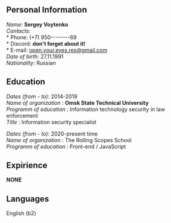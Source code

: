 
## Personal Information   

 *Name*: **Sergey Voytenko**   
 *Contacts*:  
    * Phone: (+7) 950--------69  
    * Discord: **don't forget about it!**  
    * E-mail: open.your.eyes.res@gmail.com    
 *Date of birth*: 27.11.1991  
 *Nationality*: Russian  

## Education
*Dates (from - to)*: 2014-2019  
*Name of organization* : __Omsk State Technical University__  
*Programm of education* : Information technology security in law enforcement   
*Title* : Information security specialist  
  
*Dates (from - to)*: 2020-present time  
*Name of organization* : The Rolling Scopes School  
*Programm of education* : Front-end / JavaScript   
  
## Expirience
**NONE**

## Languages
English (b2)

